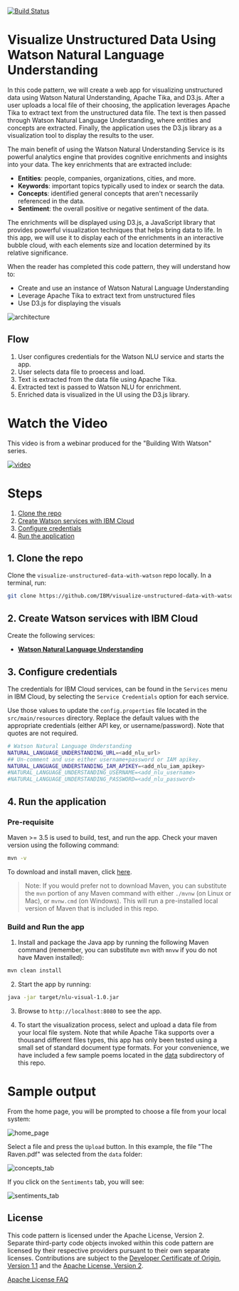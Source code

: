 [![Build Status](https://api.travis-ci.org/IBM/visualize-unstructured-data-with-watson.svg?branch=master)](https://travis-ci.org/IBM/visualize-unstructured-data-with-watson)

# Visualize Unstructured Data Using Watson Natural Language Understanding

In this code pattern, we will create a web app for visualizing unstructured data using Watson Natural Understanding, Apache Tika, and D3.js. After a user uploads a local file of their choosing, the application leverages Apache Tika to extract text from the unstructured data file. The text is then passed through Watson Natural Language Understanding, where entities and concepts are extracted. Finally, the application uses the D3.js library as a visualization tool to display the results to the user.

The main benefit of using the Watson Natural Understanding Service is its powerful analytics engine that provides cognitive enrichments and insights into your data. The key enrichments that are extracted include:

* **Entities**: people, companies, organizations, cities, and more.
* **Keywords**: important topics typically used to index or search the data.
* **Concepts**: identified general concepts that aren't necessarily referenced in the data.
* **Sentiment**: the overall positive or negative sentiment of the data.

The enrichments will be displayed using D3.js, a JavaScript library that provides  powerful visualization techniques that helps bring data to life. In this app, we will use it to display each of the enrichments in an interactive bubble cloud, with each elements size and location determined by its relative significance.

When the reader has completed this code pattern, they will understand how to:

* Create and use an instance of Watson Natural Language Understanding
* Leverage Apache Tika to extract text from unstructured files
* Use D3.js for displaying the visuals

![architecture](doc/source/images/architecture.png)

## Flow

1. User configures credentials for the Watson NLU service and starts the app.
1. User selects data file to proecess and load.
1. Text is extracted from the data file using Apache Tika.
1. Extracted text is passed to Watson NLU for enrichment.
1. Enriched data is visualized in the UI using the D3.js library.

# Watch the Video

This video is from a webinar produced for the "Building With Watson" series.

[![video](https://img.youtube.com/vi/rqKPQNyl6Xk/0.jpg)](http://www.youtube.com/watch?v=rqKPQNyl6Xk "")

# Steps

1. [Clone the repo](#1-clone-the-repo)
1. [Create Watson services with IBM Cloud](#2-create-watson-services-with-ibm-cloud)
1. [Configure credentials](#3-configure-credentials)
1. [Run the application](#4-run-the-application)

## 1. Clone the repo

Clone the `visualize-unstructured-data-with-watson` repo locally. In a terminal, run:

```bash
git clone https://github.com/IBM/visualize-unstructured-data-with-watson
```

## 2. Create Watson services with IBM Cloud

Create the following services:

* [**Watson Natural Language Understanding**](https://cloud.ibm.com/catalog/services/natural-language-understanding)

## 3. Configure credentials

The credentials for IBM Cloud services, can be found in the ``Services`` menu in IBM Cloud, by selecting the ``Service Credentials`` option for each service.

Use those values to update the `config.properties` file located in the `src/main/resources` directory. Replace the default values with the appropriate credentials (either API key, or username/password). Note that quotes are not required.

```bash
# Watson Natural Language Understanding
NATURAL_LANGUAGE_UNDERSTANDING_URL=<add_nlu_url>
## Un-comment and use either username+password or IAM apikey.
NATURAL_LANGUAGE_UNDERSTANDING_IAM_APIKEY=<add_nlu_iam_apikey>
#NATURAL_LANGUAGE_UNDERSTANDING_USERNAME=<add_nlu_username>
#NATURAL_LANGUAGE_UNDERSTANDING_PASSWORD=<add_nlu_password>
```

## 4. Run the application

### Pre-requisite

Maven >= 3.5 is used to build, test, and run the app. Check your maven version using the following command:

```bash
mvn -v
```

To download and install maven, click [here](https://maven.apache.org/download.cgi).

> Note: If you would prefer not to download Maven, you can substitute the `mvn` portion of any Maven command with either `./mvnw` (on Linux or Mac), or `mvnw.cmd` (on Windows). This will run a pre-installed local version of Maven that is included in this repo.

### Build and Run the app

1. Install and package the Java app by running the following Maven command (remember, you can substitute `mvn` with `mnvw` if you do not have Maven installed):

```bash
mvn clean install
```

2. Start the app by running:

```bash
java -jar target/nlu-visual-1.0.jar
``` 

3. Browse to `http://localhost:8080` to see the app.

4. To start the visualization process, select and upload a data file from your local file system. Note that while Apache Tika supports over a thousand different files types, this app has only been tested using a small set of standard document type formats. For your convenience, we have included a few sample poems located in the [data](/data) subdirectory of this repo.

# Sample output

From the home page, you will be prompted to choose a file from your local system:

![home_page](doc/source/images/home-page.png)

Select a file and press the `Upload` button. In this example, the file "The Raven.pdf" was selected from the `data` folder:

![concepts_tab](doc/source/images/raven-concepts.png)

If you click on the `Sentiments` tab, you will see:

![sentiments_tab](doc/source/images/raven-sentiments.png)

## License

This code pattern is licensed under the Apache License, Version 2. Separate third-party code objects invoked within this code pattern are licensed by their respective providers pursuant to their own separate licenses. Contributions are subject to the [Developer Certificate of Origin, Version 1.1](https://developercertificate.org/) and the [Apache License, Version 2](https://www.apache.org/licenses/LICENSE-2.0.txt).

[Apache License FAQ](https://www.apache.org/foundation/license-faq.html#WhatDoesItMEAN)
